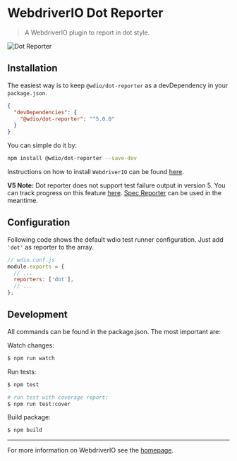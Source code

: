 WebdriverIO Dot Reporter
========================

> A WebdriverIO plugin to report in dot style.

![Dot Reporter](/img/dot.png "Dot Reporter")

## Installation

The easiest way is to keep `@wdio/dot-reporter` as a devDependency in your `package.json`.

```json
{
  "devDependencies": {
    "@wdio/dot-reporter": "^5.0.0"
  }
}
```

You can simple do it by:

```bash
npm install @wdio/dot-reporter --save-dev
```

Instructions on how to install `WebdriverIO` can be found [here](/docs/gettingstarted.html).

**V5 Note:**  Dot reporter does not support test failure output in version 5.  You can track progress on this feature [here](https://github.com/webdriverio/webdriverio/pull/3589).  [Spec Reporter](/docs/spec-reporter.html) can be used in the meantime.

## Configuration

Following code shows the default wdio test runner configuration. Just add `'dot'` as reporter
to the array.

```js
// wdio.conf.js
module.exports = {
  // ...
  reporters: ['dot'],
  // ...
};
```

## Development

All commands can be found in the package.json. The most important are:

Watch changes:

```sh
$ npm run watch
```

Run tests:

```sh
$ npm test

# run test with coverage report:
$ npm run test:cover
```

Build package:

```sh
$ npm build
```

----

For more information on WebdriverIO see the [homepage](https://webdriver.io).
